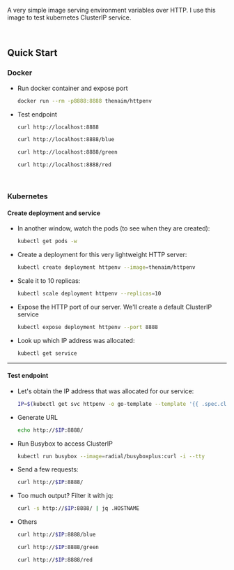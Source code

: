 A very simple image serving environment variables over HTTP. I use this image to test kubernetes ClusterIP service.

<br/>


## Quick Start

### Docker

- Run docker container and expose port

  ```bash
  docker run --rm -p8888:8888 thenaim/httpenv
  ```

  

- Test endpoint

  ```bash
  curl http://localhost:8888
  
  curl http://localhost:8888/blue
  
  curl http://localhost:8888/green
  
  curl http://localhost:8888/red
  ```

<br/>

### Kubernetes

#### Create deployment and service

- In another window, watch the pods (to see when they are created):

    ```bash
    kubectl get pods -w
    ```

    

- Create a deployment for this very lightweight HTTP server:

    ```bash
    kubectl create deployment httpenv --image=thenaim/httpenv
    ```

    

- Scale it to 10 replicas:

    ```bash
    kubectl scale deployment httpenv --replicas=10
    ```
    
    


- Expose the HTTP port of our server. We'll create a default ClusterIP service

    ```bash
    kubectl expose deployment httpenv --port 8888
    ```

    

- Look up which IP address was allocated:

    ```bash
    kubectl get service
    ```
    
    

---

#### Test endpoint

- Let's obtain the IP address that was allocated for our service:

    ```bash
    IP=$(kubectl get svc httpenv -o go-template --template '{{ .spec.clusterIP }}')
    ```
    



- Generate URL

  ```bash
  echo http://$IP:8888/
  ```



- Run Busybox to access ClusterIP

    ```bash
    kubectl run busybox --image=radial/busyboxplus:curl -i --tty
    ```




- Send a few requests:

    ```bash
    curl http://$IP:8888/
    ```

    

- Too much output? Filter it with jq:

    ```bash
    curl -s http://$IP:8888/ | jq .HOSTNAME
    ```

    

- Others

  ```bash
  curl http://$IP:8888/blue
  
  curl http://$IP:8888/green
  
  curl http://$IP:8888/red
  ```

  